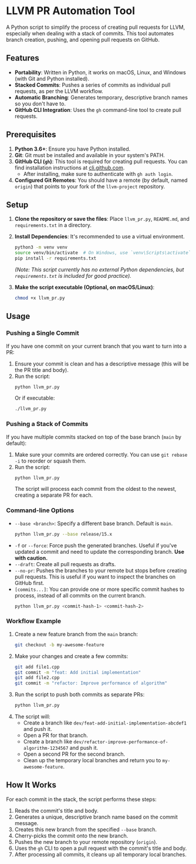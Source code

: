 # LLVM PR Automation Tool

A Python script to simplify the process of creating pull requests for LLVM, especially when dealing with a stack of commits. This tool automates branch creation, pushing, and opening pull requests on GitHub.

## Features

* **Portability**: Written in Python, it works on macOS, Linux, and Windows (with Git and Python installed).
* **Stacked Commits**: Pushes a series of commits as individual pull requests, as per the LLVM workflow.
* **Automatic Branching**: Generates temporary, descriptive branch names so you don't have to.
* **GitHub CLI Integration**: Uses the `gh` command-line tool to create pull requests.

## Prerequisites

1.  **Python 3.6+**: Ensure you have Python installed.
2.  **Git**: Git must be installed and available in your system's PATH.
3.  **GitHub CLI (`gh`)**: This tool is required for creating pull requests. You can find installation instructions at [cli.github.com](https://cli.github.com/).
    * After installing, make sure to authenticate with `gh auth login`.
4.  **Configured Git Remotes**: You should have a remote (by default, named `origin`) that points to your fork of the `llvm-project` repository.

## Setup

1.  **Clone the repository or save the files**:
    Place `llvm_pr.py`, `README.md`, and `requirements.txt` in a directory.

2.  **Install Dependencies**:
    It's recommended to use a virtual environment.

    ```bash
    python3 -m venv venv
    source venv/bin/activate  # On Windows, use `venv\Scripts\activate`
    pip install -r requirements.txt
    ```
    *(Note: This script currently has no external Python dependencies, but `requirements.txt` is included for good practice).*

3.  **Make the script executable (Optional, on macOS/Linux)**:
    ```bash
    chmod +x llvm_pr.py
    ```

## Usage

### Pushing a Single Commit

If you have one commit on your current branch that you want to turn into a PR:

1.  Ensure your commit is clean and has a descriptive message (this will be the PR title and body).
2.  Run the script:
    ```bash
    python llvm_pr.py
    ```
    Or if executable:
    ```bash
    ./llvm_pr.py
    ```

### Pushing a Stack of Commits

If you have multiple commits stacked on top of the base branch (`main` by default):

1.  Make sure your commits are ordered correctly. You can use `git rebase -i` to reorder or squash them.
2.  Run the script:
    ```bash
    python llvm_pr.py
    ```
    The script will process each commit from the oldest to the newest, creating a separate PR for each.

### Command-line Options

* `--base <branch>`: Specify a different base branch. Default is `main`.
    ```bash
    python llvm_pr.py --base release/15.x
    ```
* `-f` or `--force`: Force push the generated branches. Useful if you've updated a commit and need to update the corresponding branch. **Use with caution.**
* `--draft`: Create all pull requests as drafts.
* `--no-pr`: Pushes the branches to your remote but stops before creating pull requests. This is useful if you want to inspect the branches on GitHub first.
* `[commits...]`: You can provide one or more specific commit hashes to process, instead of all commits on the current branch.
    ```bash
    python llvm_pr.py <commit-hash-1> <commit-hash-2>
    ```

### Workflow Example

1.  Create a new feature branch from the `main` branch:
    ```bash
    git checkout -b my-awesome-feature
    ```
2.  Make your changes and create a few commits:
    ```bash
    git add file1.cpp
    git commit -m "feat: Add initial implementation"
    git add file2.cpp
    git commit -m "refactor: Improve performance of algorithm"
    ```
3.  Run the script to push both commits as separate PRs:
    ```bash
    python llvm_pr.py
    ```
4.  The script will:
    * Create a branch like `dev/feat-add-initial-implementation-abcdef1` and push it.
    * Open a PR for that branch.
    * Create a branch like `dev/refactor-improve-performance-of-algorithm-1234567` and push it.
    * Open a second PR for the second branch.
    * Clean up the temporary local branches and return you to `my-awesome-feature`.

## How It Works

For each commit in the stack, the script performs these steps:

1.  Reads the commit's title and body.
2.  Generates a unique, descriptive branch name based on the commit message.
3.  Creates this new branch from the specified `--base` branch.
4.  Cherry-picks the commit onto the new branch.
5.  Pushes the new branch to your remote repository (`origin`).
6.  Uses the `gh` CLI to open a pull request with the commit's title and body.
7.  After processing all commits, it cleans up all temporary local branches.

